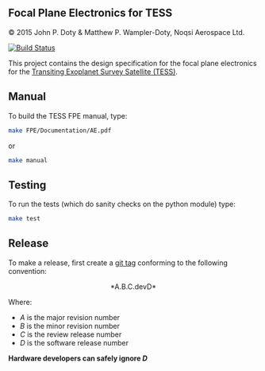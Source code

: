 Focal Plane Electronics for TESS
--------------------------------------------

© 2015 John P. Doty &amp; Matthew P. Wampler-Doty, Noqsi Aerospace Ltd.

[![Build Status](https://travis-ci.org/TESScience/FPE.svg?branch=master)](https://travis-ci.org/TESScience/FPE)

This project contains the design specification for the focal plane electronics for the [Transiting Exoplanet Survey Satellite (TESS)](http://space.mit.edu/TESS/TESS/TESS_Overview.html).


Manual
----------

To build the TESS FPE manual, type:

```bash
make FPE/Documentation/AE.pdf
```

or

```bash
make manual
```

Testing
----------

To run the tests (which do sanity checks on the python module) type:

```bash
make test
```

Release
-----------

To make a release, first create a [git tag](https://git-scm.com/book/en/v2/Git-Basics-Tagging) conforming to the following convention:

<center>*A.B.C.devD*</center>

Where:

  - *A* is the major revision number
  - *B* is the minor revision number
  - *C* is the review release number
  - *D* is the software release number

  **Hardware developers can safely ignore *D***

